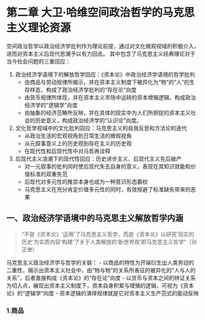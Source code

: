 # 第二章 大卫·哈维空间政治哲学的马克思主义理论资源

空间政治哲学以政治经济学批判作为理论前提，通过对文化微观视域的积极介入，进而对资本主义后现代思潮予以有力回击。
其中包含了马克思主义经典理论对于当今社会问题的三重回应：

1. 政治经济学语境下的解放哲学回应：《资本论》中政治经济学语境的哲学批判
    - 由商品与劳动规律所揭示，并在资本主义制度下被异化为“物”的“人”的生存样态，构成了政治经济学批判的“存在论”向度
    - 由货币规律所体现，并在资本主义市场中运转的资本增殖逻辑，构成政治经济学的“逻辑学”向度
    - 由抽象的经济范畴所反映，并在具体的现实中为人们所把捉的资本主义社会的历史意义，构成政治经济学的“认识论”向度。
2. 文化哲学视域中的文化批判回应：马克思主义的自我反思和方法论的迭代
    - 从政治生活的宏观视角到日常生活的微观视角
    - 从元叙事意义上的历史观到存在主义的历史观
    - 在现代性和后现代性中对马哲再诠释
3. 后现代主义浪潮下的现代性回应：历史进步主义、后现代主义先后破产
    - 对一元叙事的批判同时使后现代失去自身的意义，表现在其知识效能和价值标准的双重失范
    - 后现代对多元性的推崇本身也成为一种意识形态霸权
    - 马克思主义在充分肯定价值多元性的同时，有效规避了标准缺失带来的恶果

## 一、政治经济学语境中的马克思主义解放哲学内涵

>“不是《资本论》‘运用’了马克思主义哲学，而是《资本论》以研究‘现实的历史’为实质内容‘构建’了关于人类解放的‘新世界观’即马克思主义哲学”（孙正聿）

马克思主义政治经济学与哲学的关联：
    - 以商品的特性为开端衍生出人类劳动的二重性，揭示出资本主义社会中，由“物与物”的关系所表征的被异化的“人与人的关系”，后者直接构成《资本论》的“存在论”向度
    - 以货币与资本之间的辨证关系为切入点，展现出资本主义制度下，资本自身积累与增殖的逻辑，可视为《资本论》的“逻辑学”向度
    - 资本逻辑的演绎规律就是它对资本主义生产范式的能动反映

### 1.商品

